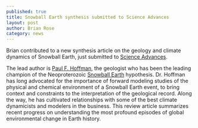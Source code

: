 ```yaml
---
published: true
title: Snowball Earth synthesis submitted to Science Advances
layout: post
author: Brian Rose
category: news
---
```



Brian contributed to a new synthesis article on the geology and climate dynamics of Snowball Earth, just submitted to [Science Advances](http://advances.sciencemag.org).

The lead author is [Paul F. Hoffman](http://www.geosociety.org/awards/09speeches/sgt.htm), the geologist who has been the leading champion of the Neoproterozoic [Snowball Earth](http://www.snowballearth.org/index.html) hypothesis. Dr. Hoffman has long advocated for the importance of forward modeling studies of the physical and chemical environment of a Snowball Earth event, to bring context and constraints to the interpretation of the geological record. Along the way, he has cultivated relationships with some of the best climate dynamicists and modelers in the business. This review article summarizes recent progress on understanding the most profound episodes of global environmental change in Earth history.
